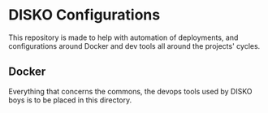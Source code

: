 # DISKO Configurations

This repository is made to help with automation of deployments, 
and configurations around Docker and dev tools all around the projects' cycles.

## Docker

Everything that concerns the commons, the devops tools used by DISKO boys is to be placed in this directory.

